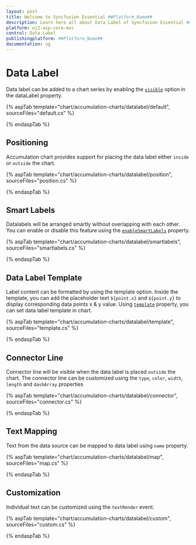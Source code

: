 ```yaml
---
layout: post
title: Welcome to Syncfusion Essential ##Platform_Name##
description: Learn here all about Data Label of Syncfusion Essential ##Platform_Name## widgets based on HTML5 and jQuery.
platform: ej2-asp-core-mvc
control: Data Label
publishingplatform: ##Platform_Name##
documentation: ug
---
```



# Data Label

Data label can be added to a chart series by enabling the [`visible`](https://help.syncfusion.com/cr/aspnetcore-js2/Syncfusion.EJ2.Charts.AccumulationDataLabelSettings.html#Syncfusion_EJ2_Charts_AccumulationDataLabelSettings_Visible)
option in the dataLabel property.

{% aspTab template="chart/accumulation-charts/datalabel/default", sourceFiles="default.cs" %}

{% endaspTab %}

## Positioning

Accumulation chart provides support for placing the data label either `inside` or `outside` the chart.

{% aspTab template="chart/accumulation-charts/datalabel/position", sourceFiles="position.cs" %}

{% endaspTab %}

## Smart Labels

Datalabels will be arranged smartly without overlapping with each other. You can enable or disable this feature using
the [`enableSmartLabels`](https://help.syncfusion.com/cr/aspnetcore-js2/Syncfusion.EJ2.Charts.AccumulationChart.html#Syncfusion_EJ2_Charts_AccumulationChart_EnableSmartLabels)
property.

{% aspTab template="chart/accumulation-charts/datalabel/smartlabels", sourceFiles="smartlabels.cs" %}

{% endaspTab %}

## Data Label Template

Label content can be formatted by using the template option. Inside the template, you can add the placeholder text
`${point.x}` and `${point.y}` to display corresponding data points x & y value. Using
[`template`](https://help.syncfusion.com/cr/aspnetcore-js2/Syncfusion.EJ2.Charts.AccumulationDataLabelSettings.html#Syncfusion_EJ2_Charts_AccumulationDataLabelSettings_Template)
property, you can set data label template in chart.

{% aspTab template="chart/accumulation-charts/datalabel/template", sourceFiles="template.cs" %}

{% endaspTab %}

## Connector Line

Connector line will be visible when the data label is placed `outside` the chart.
The connector line can be customized using the `type`, `color`, `width`, `length` and `dashArray` properties

{% aspTab template="chart/accumulation-charts/datalabel/connector", sourceFiles="connector.cs" %}

{% endaspTab %}

## Text Mapping

Text from the data source can be mapped to data label using `name` property.

{% aspTab template="chart/accumulation-charts/datalabel/map", sourceFiles="map.cs" %}

{% endaspTab %}

## Customization

Individual text can be customized using the `textRender` event.

{% aspTab template="chart/accumulation-charts/datalabel/custom", sourceFiles="custom.cs" %}

{% endaspTab %}